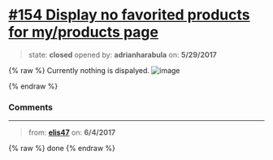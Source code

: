 # [\#154 Display no favorited products for my/products page](https://github.com/adrianharabula/condr/issues/154)

> state: **closed** opened by: **adrianharabula** on: **5/29/2017**

{% raw %}
Currently nothing is dispalyed.
![image](https://cloud.githubusercontent.com/assets/2271038/26532583/dffed5d0-440c-11e7-9c91-3d4959a2644c.png)

{% endraw %}


### Comments

---
> from: [**elis47**](https://github.com/adrianharabula/condr/issues/154#issuecomment-306051560) on: **6/4/2017**

{% raw %}
done
{% endraw %}
